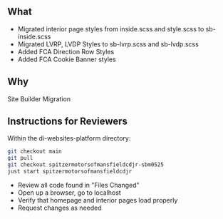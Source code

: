 ## What

- Migrated interior page styles from inside.scss and style.scss to sb-inside.scss
- Migrated LVRP, LVDP Styles to sb-lvrp.scss and sb-lvdp.scss
- Added FCA Direction Row Styles
- Added FCA Cookie Banner styles

## Why

Site Builder Migration

## Instructions for Reviewers

Within the di-websites-platform directory:

```bash
git checkout main
git pull
git checkout spitzermotorsofmansfieldcdjr-sbm0525
just start spitzermotorsofmansfieldcdjr
```

- Review all code found in "Files Changed"
- Open up a browser, go to localhost
- Verify that homepage and interior pages load properly
- Request changes as needed
